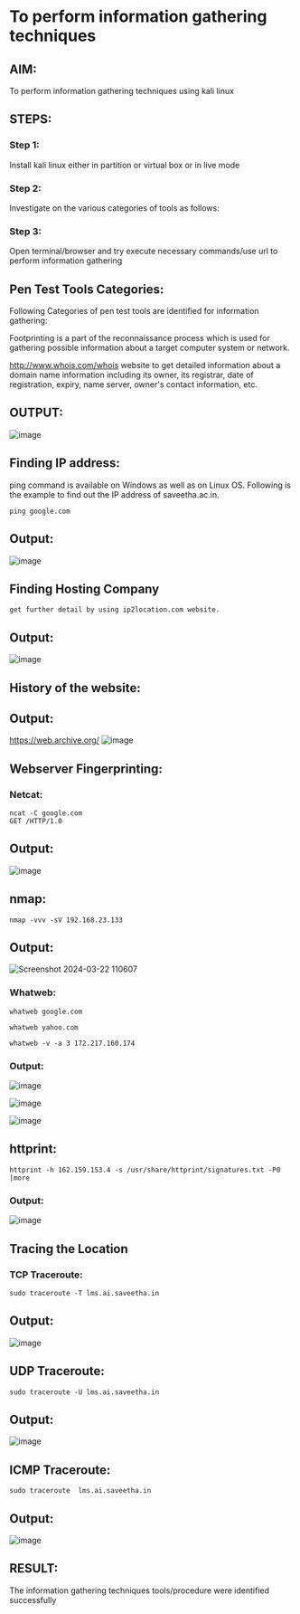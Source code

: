 # To perform information gathering techniques

## AIM:

To perform information gathering techniques using kali linux 

## STEPS:

### Step 1:

Install kali linux either in partition or virtual box or in live mode

### Step 2:

Investigate on the various categories of tools as follows:

### Step 3:
Open terminal/browser and try execute necessary commands/use url to perform information gathering
## Pen Test Tools Categories:
Following Categories of pen test tools are identified for information gathering:

Footprinting is a part of the reconnaissance process which is used for gathering possible information about a target computer system or network.

http://www.whois.com/whois website to get detailed information about a domain name information including its owner, its registrar, date of registration, expiry, name server, owner's contact information, etc.
## OUTPUT:
![image](https://github.com/Hariharan-061102/InformationGathering/assets/93427270/84ee3840-46d4-4b69-ad21-954f46308e81)


## Finding IP address:
ping command is available on Windows as well as on Linux OS. Following is the example to find out the IP address of saveetha.ac.in.

```
ping google.com
```
## Output:
![image](https://github.com/Hariharan-061102/InformationGathering/assets/93427270/2dc7990f-2aaf-4067-8104-c7f119b35db4)



## Finding Hosting Company
```
get further detail by using ip2location.com website.
```

## Output:
![image](https://github.com/Hariharan-061102/InformationGathering/assets/93427270/0fc6023a-0663-4db9-93e1-c6c90ebe3454)



## History of the website:
## Output:
https://web.archive.org/
![image](https://github.com/Hariharan-061102/InformationGathering/assets/93427270/45987ba0-02f2-49ac-9602-d17c8958fb8e)


## Webserver Fingerprinting:
### Netcat:
```
ncat -C google.com
GET /HTTP/1.0

```
## Output:

![image](https://github.com/Hariharan-061102/InformationGathering/assets/93427270/c80acbc3-a197-48b5-8ddc-d61d0d4e47b9)


## nmap:
```
nmap -vvv -sV 192.168.23.133
```
## Output:
![Screenshot 2024-03-22 110607](https://github.com/Hariharan-061102/InformationGathering/assets/93427270/7ca989dc-402d-4e4b-8112-61de863c3b28)



### Whatweb:
```
whatweb google.com
```
```
whatweb yahoo.com
```
```
whatweb -v -a 3 172.217.160.174
```
### Output:
![image](https://github.com/Hariharan-061102/InformationGathering/assets/93427270/31726de4-547e-4cf9-92ba-5f1e7e5f4bc9)

![image](https://github.com/Hariharan-061102/InformationGathering/assets/93427270/e1eefe87-7eff-474d-969e-38cda47ed8ea)

![image](https://github.com/Hariharan-061102/InformationGathering/assets/93427270/6ce7eb16-8ceb-42d4-b655-61791bc3b6f9)



## httprint:
```
httprint -h 162.159.153.4 -s /usr/share/httprint/signatures.txt -P0 |more
```
### Output:

![image](https://github.com/Hariharan-061102/InformationGathering/assets/93427270/6856bf1e-3c62-4cd2-8469-e7b523dada37)


## Tracing the Location
### TCP Traceroute:
```
sudo traceroute -T lms.ai.saveetha.in
```
## Output:
![image](https://github.com/Hariharan-061102/InformationGathering/assets/93427270/d2a93aa7-3935-4174-a7f9-37bba41a7a0d)




## UDP Traceroute:
```
sudo traceroute -U lms.ai.saveetha.in
```
## Output:
![image](https://github.com/Hariharan-061102/InformationGathering/assets/93427270/a91954da-205f-424e-ba97-ba83503d48f1)




## ICMP Traceroute:
```
sudo traceroute  lms.ai.saveetha.in
```
## Output:
![image](https://github.com/Hariharan-061102/InformationGathering/assets/93427270/775a3e19-9691-44de-942f-1b293b237418)


## RESULT:
The information gathering techniques tools/procedure were identified successfully
